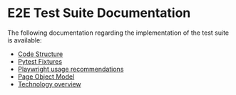 # E2E Test Suite Documentation

The following documentation regarding the implementation of the test suite is
available:

- [Code Structure](./code-structure.md)
- [Pytest Fixtures](./fixtures.md)
- [Playwright usage recommendations](./playwright)
- [Page Object Model](./pom.md)
- [Technology overview](./technology.md)
